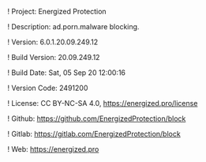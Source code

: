 ! Project: Energized Protection

! Description: ad.porn.malware blocking.

! Version: 6.0.1.20.09.249.12

! Build Version: 20.09.249.12

! Build Date: Sat, 05 Sep 20 12:00:16

! Version Code: 2491200

! License: CC BY-NC-SA 4.0, https://energized.pro/license

! Github: https://github.com/EnergizedProtection/block

! Gitlab: https://gitlab.com/EnergizedProtection/block


! Web: https://energized.pro
